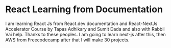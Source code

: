 # React Learning from Documentation

I am learning React Js from React.dev documentation and React-NextJs Accelerator Course by Tapas Adhikary and Sumit Dada and also with Rabbil Vai help. Thanks to these peoples. I am going to learn next-js after this, then AWS from Freecodecamp after that I will make 30 projects.
